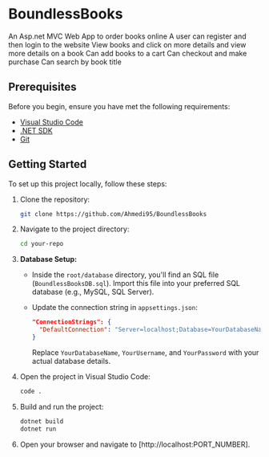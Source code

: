 # BoundlessBooks

An Asp.net MVC Web App to order books online
A user can register and then login to the website
View books and click on more details and view more details on a book
Can add books to a cart
Can checkout and make purchase
Can search by book title

## Prerequisites

Before you begin, ensure you have met the following requirements:

- [Visual Studio Code](https://code.visualstudio.com/)
- [.NET SDK](https://dotnet.microsoft.com/download)
- [Git](https://git-scm.com/)

## Getting Started

To set up this project locally, follow these steps:

1. Clone the repository:

   ```bash
   git clone https://github.com/Ahmedi95/BoundlessBooks
   ```

2. Navigate to the project directory:

   ```bash
   cd your-repo
   ```

3. **Database Setup:**

   - Inside the `root/database` directory, you'll find an SQL file (`BoundlessBooksDB.sql`). Import this file into your preferred SQL database (e.g., MySQL, SQL Server).

   - Update the connection string in `appsettings.json`:

     ```json
     "ConnectionStrings": {
       "DefaultConnection": "Server=localhost;Database=YourDatabaseName;User=YourUsername;Password=YourPassword;"
     }
     ```

     Replace `YourDatabaseName`, `YourUsername`, and `YourPassword` with your actual database details.

4. Open the project in Visual Studio Code:

   ```bash
   code .
   ```

5. Build and run the project:

   ```bash
   dotnet build
   dotnet run
   ```

6. Open your browser and navigate to [http://localhost:PORT_NUMBER].
